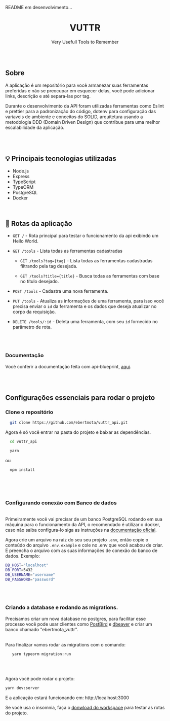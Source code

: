 README em desenvolvimento...


<h1 align="center">VUTTR</h1>

<p align="center">Very Usefull Tools to Remember</p>

<br />
<br />


<h2>Sobre</h2>
<p>
  A aplicação é um repositório para você armanezar suas ferramentas preferidas e não se preocupar em esquecer delas, você pode adicionar links, descrição e até separa-las por tag.   
</p>
<p>
   Durante o desenvolvimento da API foram utilizadas ferramentas como Eslint e prettier para a padronização do código, dotenv para configuração das variaveis de ambiente e conceitos do SOLID, arquitetura usando a metodologia DDD (Domain Driven Design) que contribue para uma melhor escalabilidade da aplicação.
</p>


<br />
<br />


## :bulb: Principais tecnologias utilizadas
 
 * Node.js
 * Express
 * TypeScript
 * TypeORM
 * PostgreSQL
 * Docker

<br />


## 🏁 Rotas da aplicação

* ```GET /```  - Rota principal para testar o funcionamento da api exibindo um Hello World.

* ```GET /tools```  - Lista todas as ferramentas cadastradas

  * ```GET /tools?tag={tag}```  - Lista todas as ferramentas cadastradas filtrando pela tag desejada.

  * ```GET /tools?title={title}```  - Busca todas as ferramentas com base no título desejado. 

* ```POST /tools```  - Cadastra uma nova ferramenta.

* ```PUT /tools```  - Atualiza as informações de uma ferramenta, para isso você precisa enviar o ```id``` da ferramenta e os dados que deseja atualizar no corpo da requisição.

* ```DELETE /tools/:id```  - Deleta uma ferramenta, com seu ```id``` fornecido no parâmetro de rota.

<br>
<br>

<h3>Documentação</h3>
  
Você conferir a documentação feita com api-blueprint, [aqui](api.md).

<br />
<br />


<h2>Configurações essenciais para rodar o projeto</h2>
<h3>Clone o repositório</h3>

```sh
  git clone https://github.com/ebertmota/vuttr_api.git
```
Agora é só você entrar na pasta do projeto e baixar as dependências.
 
```sh
  cd vuttr_api
```


```sh
  yarn 
 ```
 
 ou

```sh
  npm install
  
  ```
<br />
<br />
  
<h3>Configurando conexão com Banco de dados</h3>
<br />
  Primeiramente você vai precisar de um banco PostgreSQL rodando em sua máquina para o funcionamento da API, o recomendado é utilizar o docker, caso não saiba configura-lo siga as instruções na <a href="https://docs.docker.com/engine/examples/postgresql_service/">documentação oficial</a>.
 <br />
 
 Agora crie um arquivo na raiz do seu seu projeto ```.env```, então copie o conteúdo do arquivo ```.env.example``` e cole no .env que você acabou de criar.
E preencha o arquivo com as suas informações de conexão do banco de dados. Exemplo:

  ```bash
  DB_HOST="localhost"
  DB_PORT=5432
  DB_USERNAME="username"
  DB_PASSWORD="password"
  ```

<br />
<br />

<h3>Criando a database e rodando as migrations.</h3>
Precisamos criar um nova database no postgres, para facilitar esse processo você pode usar clientes como <a href="https://www.electronjs.org/apps/postbird">PostBird</a> e  <a href="https://dbeaver.io/">dbeaver</a> e criar um banco chamado "ebertmota_vuttr". 

<br />
<br />

Para finalizar vamos rodar as migrations com o comando:
   ```
      yarn typeorm migration:run
   ```

<br />
<br />


Agora você pode rodar o projeto:
  ```bash
  yarn dev:server
  ```
E a aplicação estará funcionando em: http://localhost:3000
<br />

<quote> Se você usa o insomnia, faça o <a href="https://github.com/ebertmota/vuttr_api/blob/main/.github/assets/Insomnia_vuttr_api.json">donwload do workspace</a> para testar as rotas do projeto.</quote>

